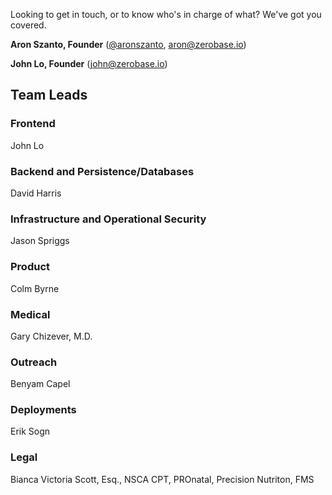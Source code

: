 Looking to get in touch, or to know who's in charge of what? We've got you covered.

**Aron Szanto, Founder** ([@aronszanto](https://github.com/aronszanto), aron@zerobase.io)

**John Lo, Founder** (john@zerobase.io)

## Team Leads

### Frontend
John Lo

### Backend and Persistence/Databases
David Harris

### Infrastructure and Operational Security
Jason Spriggs

### Product
Colm Byrne

### Medical 
Gary Chizever, M.D.

### Outreach
Benyam Capel

### Deployments
Erik Sogn

### Legal
Bianca Victoria Scott, Esq., NSCA CPT, PROnatal, Precision Nutriton, FMS
